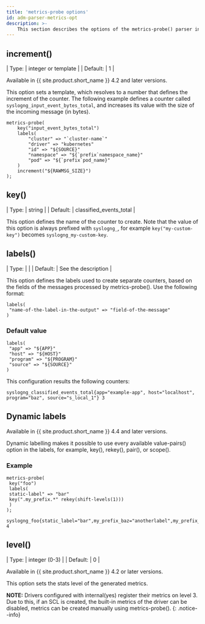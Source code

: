 ```yaml
---
title: 'metrics-probe options'
id: adm-parser-metrics-opt
description: >-
    This section describes the options of the metrics-probe() parser in {{ site.product.short_name }}.
---
```


## increment()

| Type: | integer or template |
| Default: | 1 |

Available in {{ site.product.short_name }} 4.2 and later versions.

This option sets a template, which resolves to a number that defines the increment
of the counter. The following example defines a counter called
`syslogng_input_event_bytes_total`, and increases its value with the size of
the incoming message (in bytes).

```config
metrics-probe(
    key("input_event_bytes_total")
    labels(
        "cluster" => "`cluster-name`"
        "driver" => "kubernetes"
        "id" => "${SOURCE}"
        "namespace" => "${`prefix`namespace_name}"
        "pod" => "${`prefix`pod_name}"
    )
    increment("${RAWMSG_SIZE}")
);
```

## key()

| Type: | string |
| Default: | classified_events_total |

This option defines the name of the counter to create. Note that the value of
this option is always prefixed with `syslogng_`, for example `key("my-custom-key")`
becomes `syslogng_my-custom-key`.

## labels()

| Type: |  |
| Default: | See the description |

This option defines the labels used to create separate counters, based on the
fields of the messages processed by metrics-probe(). Use the following format:

```config
labels(
 "name-of-the-label-in-the-output" => "field-of-the-message"
)
```

### Default value

```config
labels(
 "app" => "${APP}"
 "host" => "${HOST}"
 "program" => "${PROGRAM}"
 "source" => "${SOURCE}"
)
```

This configuration results the following counters:

```config
syslogng_classified_events_total{app="example-app", host="localhost", program="baz", source="s_local_1"} 3
```

## Dynamic labels

Available in {{ site.product.short_name }} 4.4 and later versions.

Dynamic labelling makes it possible to use every available value-pairs() option
in the labels, for example, key(), rekey(), pair(), or scope().

### Example

```config
metrics-probe(
 key("foo")
 labels(
 static-label" => "bar"
 key(".my_prefix.*" rekey(shift-levels(1)))
 )
);
```

```config
syslogng_foo{static_label="bar",my_prefix_baz="anotherlabel",my_prefix_foo="bar",my_prefix_nested_axo="flow"} 4
```

## level()

| Type: | integer (0-3) |
| Default: | 0 |

Available in {{ site.product.short_name }} 4.2 or later versions.

This option sets the stats level of the generated metrics.

**NOTE:** Drivers configured with internal(yes) register their metrics on level 3.
Due to this, if an SCL is created, the built-in metrics of the driver can be disabled,
metrics can be created manually using metrics-probe().
{: .notice--info}